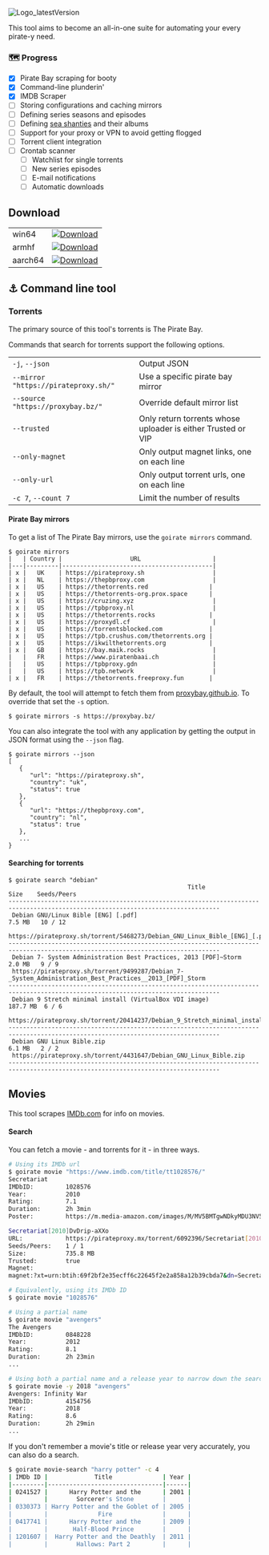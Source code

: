 ![Logo](assets/logo.png)_latestVersion

This tool aims to become an all-in-one suite for automating your every pirate-y need.

### 🗺️ P️rogress 

- [x] Pirate Bay scraping for booty
- [x] Command-line plunderin'
- [x] IMDB Scraper
- [ ] Storing configurations and caching mirrors
- [ ] Defining series seasons and episodes
- [ ] Defining [sea shanties](https://en.wikipedia.org/wiki/Sea_shanty) and their albums
- [ ] Support for your proxy or VPN to avoid getting flogged
- [ ] Torrent client integration
- [ ] Crontab scanner
    - [ ] Watchlist for single torrents
    - [ ] New series episodes
    - [ ] E-mail notifications
    - [ ] Automatic downloads

## Download

| | |
|-|-|
| win64 | [ ![Download](https://api.bintray.com/packages/gmantaos/Goirate/win64/images/download.svg) ](https://dl.bintray.com/gmantaos/Goirate/goirate-win64) |
| armhf | [ ![Download](https://api.bintray.com/packages/gmantaos/Goirate/armhf/images/download.svg) ](https://dl.bintray.com/gmantaos/Goirate/goirate-armhf) |
| aarch64 | [ ![Download](https://api.bintray.com/packages/gmantaos/Goirate/aarch64/images/download.svg) ](https://dl.bintray.com/gmantaos/Goirate/goirate-aarch64) |

## ⚓ Command line tool

### Torrents

The primary source of this tool's torrents is The Pirate Bay.

Commands that search for torrents support the following options.

| | |
|-|-|
| `-j`, `--json` | Output JSON |
| `--mirror "https://pirateproxy.sh/"` | Use a specific pirate bay mirror |
| `--source "https://proxybay.bz/"` | Override default mirror list |
| `--trusted` | Only return torrents whose uploader is either Trusted or VIP |
| `--only-magnet` | Only output magnet links, one on each line |
| `--only-url` | Only output torrent urls, one on each line |
| `-c 7`, `--count 7` | Limit the number of results |

#### Pirate Bay mirrors

To get a list of The Pirate Bay mirrors, use the `goirate mirrors` command.

```shell
$ goirate mirrors
|   | Country |                   URL                    |
|---|---------|------------------------------------------|
| x |   UK    | https://pirateproxy.sh                   |
| x |   NL    | https://thepbproxy.com                   |
| x |   US    | https://thetorrents.red                 |
| x |   US    | https://thetorrents-org.prox.space      |
| x |   US    | https://cruzing.xyz                      |
| x |   US    | https://tpbproxy.nl                      |
| x |   US    | https://thetorrents.rocks               |
| x |   US    | https://proxydl.cf                       |
| x |   US    | https://torrentsblocked.com             |
| x |   US    | https://tpb.crushus.com/thetorrents.org |
| x |   US    | https://ikwilthetorrents.org            |
| x |   GB    | https://bay.maik.rocks                   |
|   |   FR    | https://www.piratenbaai.ch               |
|   |   US    | https://tpbproxy.gdn                     |
|   |   US    | https://tpb.network                      |
| x |   FR    | https://thetorrents.freeproxy.fun       |
```

By default, the tool will attempt to fetch them from [proxybay.github.io](https://proxybay.github.io). To override that set the `-s` option.

```shell
$ goirate mirrors -s https://proxybay.bz/
```

You can also integrate the tool with any application by getting the output in JSON format using the `--json` flag.

```shell
$ goirate mirrors --json
[
   {
      "url": "https://pirateproxy.sh",
      "country": "uk",
      "status": true
   },
   {
      "url": "https://thepbproxy.com",
      "country": "nl",
      "status": true
   },
   ...
}
```


#### Searching for torrents

```shell
$ goirate search "debian"
                                                  Title                                                      Size    Seeds/Peers
---------------------------------------------------------------------------------------------------------------------------------
 Debian GNU/Linux Bible [ENG] [.pdf]                                                                        7.5 MB   10 / 12
 https://pirateproxy.sh/torrent/5468273/Debian_GNU_Linux_Bible_[ENG]_[.pdf]
---------------------------------------------------------------------------------------------------------------------------------
 Debian 7- System Administration Best Practices, 2013 [PDF]~Storm                                           2.0 MB   9 / 9
 https://pirateproxy.sh/torrent/9499287/Debian_7-_System_Administration_Best_Practices__2013_[PDF]_Storm
---------------------------------------------------------------------------------------------------------------------------------
 Debian 9 Stretch minimal install (VirtualBox VDI image)                                                   187.7 MB  6 / 6
 https://pirateproxy.sh/torrent/20414237/Debian_9_Stretch_minimal_install_(VirtualBox_VDI_image)
---------------------------------------------------------------------------------------------------------------------------------
 Debian GNU Linux Bible.zip                                                                                 6.1 MB   2 / 2
 https://pirateproxy.sh/torrent/4431647/Debian_GNU_Linux_Bible.zip
---------------------------------------------------------------------------------------------------------------------------------
```

## Movies

This tool scrapes [IMDb.com](https://www.imdb.com/) for info on movies.



#### Search

You can fetch a movie - and torrents for it - in three ways.

```sh
# Using its IMDb url
$ goirate movie "https://www.imdb.com/title/tt1028576/"
Secretariat
IMDbID:         1028576
Year:           2010
Rating:         7.1
Duration:       2h 3min
Poster:         https://m.media-amazon.com/images/M/MV5BMTgwNDkyMDU3NV5BMl5BanBnXkFtZTcwNjMyNjI4Mw@@._V1_UX182_CR0,0,182,268_AL_.jpg

Secretariat[2010]DvDrip-aXXo
URL:            https://pirateproxy.mx/torrent/6092396/Secretariat[2010]DvDrip-aXXo
Seeds/Peers:    1 / 1
Size:           735.8 MB
Trusted:        true
Magnet:
magnet:?xt=urn:btih:69f2bf2e35ecff6c22645f2e2a858a12b39cbda7&dn=Secretariat%5B2010%5DDvDrip-aXXo&tr=udp%3A%2F%2Ftracker.leechers-paradise.org%3A6969&tr=udp%3A%2F%2Fzer0day.ch%3A1337&tr=udp%3A%2F%2Fopen.demonii.com%3A1337&tr=udp%3A%2F%2Ftracker.coppersurfer.tk%3A6969&tr=udp%3A%2F%2Fexodus.desync.com%3A6969
```

```sh
# Equivalently, using its IMDb ID
$ goirate movie "1028576"
```

```sh
# Using a partial name
$ goirate movie "avengers"
The Avengers
IMDbID:         0848228
Year:           2012
Rating:         8.1
Duration:       2h 23min
...
```

```sh
# Using both a partial name and a release year to narrow down the search
$ goirate movie -y 2018 "avengers"
Avengers: Infinity War
IMDbID:         4154756
Year:           2018
Rating:         8.6
Duration:       2h 29min
...
```

If you don't remember a movie's title or release year very accurately, you can also do a search.

```sh
$ goirate movie-search "harry potter" -c 4
| IMDb ID |             Title              | Year |
|---------|--------------------------------|------|
| 0241527 |      Harry Potter and the      | 2001 |
|         |        Sorcerer's Stone        |      |
| 0330373 | Harry Potter and the Goblet of | 2005 |
|         |              Fire              |      |
| 0417741 |      Harry Potter and the      | 2009 |
|         |       Half-Blood Prince        |      |
| 1201607 |  Harry Potter and the Deathly  | 2011 |
|         |        Hallows: Part 2         |      |
```